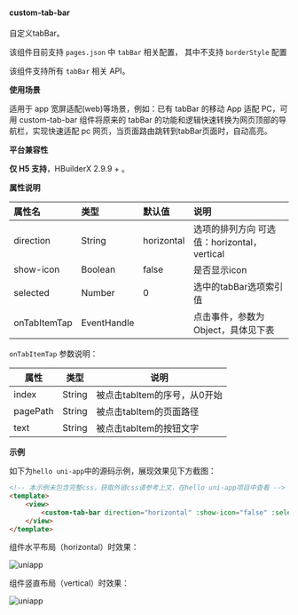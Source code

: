 #### custom-tab-bar

自定义tabBar。

该组件目前支持 ``pages.json`` 中 ``tabBar`` 相关配置， 其中不支持 ``borderStyle`` 配置

该组件支持所有 ``tabBar`` 相关 API。

**使用场景**

适用于 app 宽屏适配(web)等场景，例如：已有 tabBar 的移动 App 适配 PC，可用 custom-tab-bar 组件将原来的 tabBar 的功能和逻辑快速转换为网页顶部的导航栏，实现快速适配 pc 网页，当页面路由跳转到tabBar页面时，自动高亮。

**平台兼容性**

__仅 H5 支持__，HBuilderX 2.9.9 + 。

**属性说明**

|属性名|类型|默认值|说明|
|:-|:-|:-|:-|
|direction|String|horizontal|选项的排列方向 可选值：horizontal，vertical|
|show-icon|Boolean|false|是否显示icon|
|selected|Number|0|选中的tabBar选项索引值|
|onTabItemTap|EventHandle||点击事件，参数为Object，具体见下表|

``onTabItemTap`` 参数说明：

|属性|类型|说明|
|---|---|---|
|index|String|被点击tabItem的序号，从0开始|
|pagePath|String|被点击tabItem的页面路径|
|text|String|被点击tabItem的按钮文字|

**示例**

如下为`hello uni-app`中的源码示例，展现效果见下方截图：

```html
<!-- 本示例未包含完整css，获取外链css请参考上文，在hello uni-app项目中查看 -->
<template>
    <view>
        <custom-tab-bar direction="horizontal" :show-icon="false" :selected="selected" @onTabItemTap="onTabItemTap" />
    </view>
</template>
```

组件水平布局（horizontal）时效果：

![uniapp](https://vkceyugu.cdn.bspapp.com/VKCEYUGU-dc-site/5dc930c0-2580-11eb-8a36-ebb87efcf8c0.png)


组件竖直布局（vertical）时效果：

![uniapp](https://vkceyugu.cdn.bspapp.com/VKCEYUGU-dc-site/0f8ca2e0-2592-11eb-8a36-ebb87efcf8c0.png)

